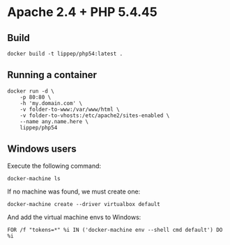 # Apache 2.4 + PHP 5.4.45

## Build ##

```
docker build -t lippep/php54:latest .
```

## Running a container ##

```
docker run -d \
	-p 80:80 \
	-h 'my.domain.com' \
	-v folder-to-www:/var/www/html \
	-v folder-to-vhosts:/etc/apache2/sites-enabled \
	--name any.name.here \
	lippep/php54
```

## Windows users ##

Execute the following command:

```
docker-machine ls
```

If no machine was found, we must create one:

``` 
docker-machine create --driver virtualbox default
```

And add the virtual machine envs to Windows:

```
FOR /f "tokens=*" %i IN ('docker-machine env --shell cmd default') DO %i
```